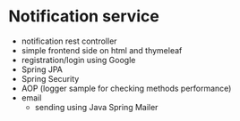 # Notification service
- notification rest controller
- simple frontend side on html and thymeleaf
- registration/login using Google
- Spring JPA
- Spring Security
- AOP (logger sample for checking methods performance)
- email
    - sending using Java Spring Mailer